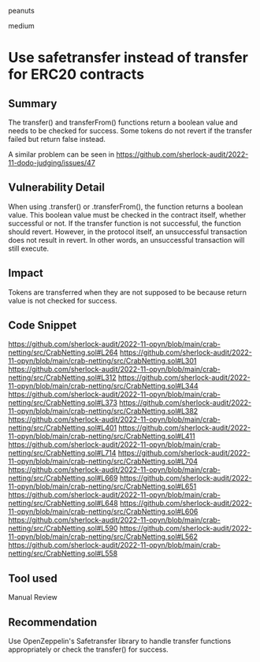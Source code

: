 peanuts

medium

# Use safetransfer instead of transfer for ERC20 contracts

## Summary

The transfer() and transferFrom() functions return a boolean value and needs to be checked for success. Some tokens do not revert if the transfer failed but return false instead.

A similar problem can be seen in https://github.com/sherlock-audit/2022-11-dodo-judging/issues/47

## Vulnerability Detail

When using .transfer() or .transferFrom(), the function returns a boolean value. This boolean value must be checked in the contract itself, whether successful or not. If the transfer function is not successful, the function should revert. However, in the protocol itself, an unsuccessful transaction does not result in revert. In other words, an unsuccessful transaction will still execute.

## Impact

Tokens are transferred when they are not supposed to be because return value is not checked for success.

## Code Snippet

https://github.com/sherlock-audit/2022-11-opyn/blob/main/crab-netting/src/CrabNetting.sol#L264
https://github.com/sherlock-audit/2022-11-opyn/blob/main/crab-netting/src/CrabNetting.sol#L301
https://github.com/sherlock-audit/2022-11-opyn/blob/main/crab-netting/src/CrabNetting.sol#L312
https://github.com/sherlock-audit/2022-11-opyn/blob/main/crab-netting/src/CrabNetting.sol#L344
https://github.com/sherlock-audit/2022-11-opyn/blob/main/crab-netting/src/CrabNetting.sol#L373
https://github.com/sherlock-audit/2022-11-opyn/blob/main/crab-netting/src/CrabNetting.sol#L382
https://github.com/sherlock-audit/2022-11-opyn/blob/main/crab-netting/src/CrabNetting.sol#L401
https://github.com/sherlock-audit/2022-11-opyn/blob/main/crab-netting/src/CrabNetting.sol#L411
https://github.com/sherlock-audit/2022-11-opyn/blob/main/crab-netting/src/CrabNetting.sol#L714
https://github.com/sherlock-audit/2022-11-opyn/blob/main/crab-netting/src/CrabNetting.sol#L704
https://github.com/sherlock-audit/2022-11-opyn/blob/main/crab-netting/src/CrabNetting.sol#L669
https://github.com/sherlock-audit/2022-11-opyn/blob/main/crab-netting/src/CrabNetting.sol#L651
https://github.com/sherlock-audit/2022-11-opyn/blob/main/crab-netting/src/CrabNetting.sol#L648
https://github.com/sherlock-audit/2022-11-opyn/blob/main/crab-netting/src/CrabNetting.sol#L606
https://github.com/sherlock-audit/2022-11-opyn/blob/main/crab-netting/src/CrabNetting.sol#L590
https://github.com/sherlock-audit/2022-11-opyn/blob/main/crab-netting/src/CrabNetting.sol#L562
https://github.com/sherlock-audit/2022-11-opyn/blob/main/crab-netting/src/CrabNetting.sol#L558

## Tool used

Manual Review

## Recommendation

Use OpenZeppelin's Safetransfer library to handle transfer functions appropriately or check the transfer() for success.